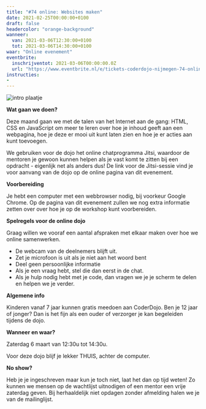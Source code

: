 ```yaml
---
title: "#74 online: Websites maken"
date: 2021-02-25T00:00:00+0100
draft: false
headercolor: "orange-background"
wanneer:
  van: 2021-03-06T12:30:00+0100
  tot: 2021-03-06T14:30:00+0100
waar: "Online evenement"
eventbrite:
  inschrijventot: 2021-03-06T00:00:00.0Z
  url: "https://www.eventbrite.nl/e/tickets-coderdojo-nijmegen-74-online-websites-maken-143071973123"
instructies:
-
---
```


![intro plaatje](https://img.evbuc.com/https%3A%2F%2Fcdn.evbuc.com%2Fimages%2F127205437%2F187233351803%2F1%2Foriginal.20201022-192111?w=480&auto=format%2Ccompress&q=75&sharp=10&rect=0%2C0%2C1080%2C540&s=3e4a1a754a011ffa3f49f311e39a228f)



<p><strong>Wat gaan we doen?</strong></p>
<p>Deze maand gaan we met de talen van het Internet aan de gang: HTML, CSS en JavaScript om meer te leren over hoe je inhoud geeft aan een webpagina, hoe je deze er mooi uit kunt laten zien en hoe je er acties aan kunt toevoegen. </p>

<!--more-->

<p>We gebruiken voor de dojo het online chatprogramma Jitsi, waardoor de mentoren je gewoon kunnen helpen als je vast komt te zitten bij een opdracht - eigenlijk net als anders dus! De link voor de Jitsi-sessie vind je voor aanvang van de dojo op de online pagina van dit evenement.</p>
<p><strong>Voorbereiding</strong></p>
<p>Je hebt een computer met een webbrowser nodig, bij voorkeur Google Chrome. Op de pagina van dit evenement zullen we nog extra informatie zetten over over hoe je op de workshop kunt voorbereiden.</p>
<p><strong>Spelregels voor de online dojo</strong></p>
<p>Graag willen we vooraf een aantal afspraken met elkaar maken over hoe we online samenwerken.</p>
<ul><li>De webcam van de deelnemers blijft uit.</li><li>Zet je microfoon is uit als je niet aan het woord bent</li><li>Deel geen persoonlijke informatie</li><li>Als je een vraag hebt, stel die dan eerst in de chat.</li><li>Als je hulp nodig hebt met je code, dan vragen we je je scherm te delen en helpen we je verder.</li></ul>
<p><strong>Algemene info</strong></p>
<p>Kinderen vanaf 7 jaar kunnen gratis meedoen aan CoderDojo. Ben je 12 jaar of jonger? Dan is het fijn als een ouder of verzorger je kan begeleiden tijdens de dojo.</p>
<p><strong>Wanneer en waar?</strong></p>
<p>Zaterdag 6 maart van 12:30u tot 14:30u.</p>
<p>Voor deze dojo blijf je lekker THUIS, achter de computer.</p>
<p><strong>No show?</strong></p>
<p>Heb je je ingeschreven maar kun je toch niet, laat het dan op tijd weten! Zo kunnen we mensen op de wachtlijst uitnodigen of een mentor een vrije zaterdag geven. Bij herhaaldelijk niet opdagen zonder afmelding halen we je van de mailinglijst.</p>

